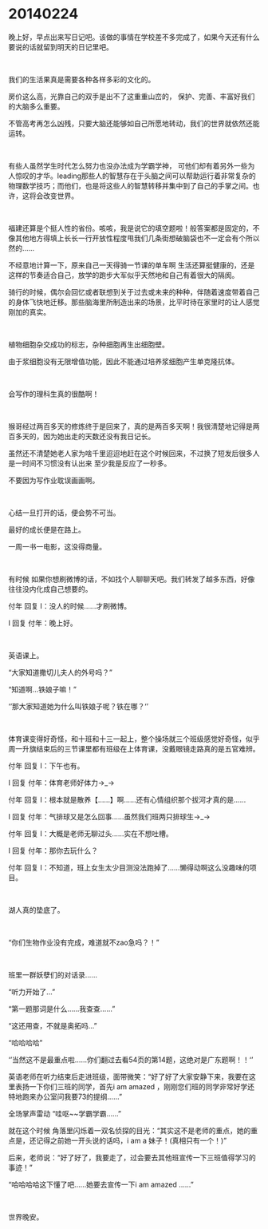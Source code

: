 # 20140224

晚上好，早点出来写日记吧。该做的事情在学校差不多完成了，如果今天还有什么要说的话就留到明天的日记里吧。

<br/>

我们的生活果真是需要各种各样多彩的文化的。

房价这么高，光靠自己的双手是出不了这重重山峦的， 保护、完善、丰富好我们的大脑多么重要。

不管高考再怎么凶残，只要大脑还能够如自己所愿地转动，我们的世界就依然还能运转。

<br/>

有些人虽然学生时代怎么努力也没办法成为学霸学神， 可他们却有着另外一些为人惊叹的才华。leading那些人的智慧存在于头脑之间可以帮助运行着非常复杂的物理数学技巧；而他们，也是将这些人的智慧转移并集中到了自己的手掌之间。也许，这将会改变世界。

<br/>

福建还算是个挺人性的省份。咳咳，我是说它的填空题啦！般答案都是固定的，不像其他地方得填上长长一行开放性程度甩我们几条街想破脑袋也不一定会有个所以然的……

不经意地计算一下，原来自己一天得骑一节课的单车啊 生活还算挺健康的，还是这样的节奏适合自己，放学的跑步大军似乎天然地和自己有着很大的隔阂。

骑行的时候，偶尔会回忆或者联想到关于过去或未来的种种，伴随着速度带着自己的身体飞快地迁移。那些脑海里所制造出来的场景，比平时待在家里时的让人感觉刚加的真实。

<br/>

植物细胞杂交成功的标志，杂种细胞再生出细胞壁。

由于浆细胞没有无限增值功能，因此不能通过培养浆细胞产生单克隆抗体。

<br/>

会写作的理科生真的很酷啊！

<br/>

猴哥经过两百多天的修炼终于是回来了，真的是两百多天啊！我很清楚地记得是两百多天的，因为她出走的天数还没有我日记长。

虽然还不清楚她老人家为啥千里迢迢地赶在这个时候回来，不过换了短发后很多人是一时间不习惯没有认出来 至少我是反应了一秒多。

不要因为写作业耽误画画啊。

<br/>

心结一旦打开的话，便会势不可当。

最好的成长便是在路上。

一周一书一电影，这没得商量。

<br/>

有时候 如果你想刷微博的话，不如找个人聊聊天吧。我们转发了越多东西，好像往往没内化成自己想要的。

付年 回复 I：没人的时候...…才刷微博。

I 回复 付年：晚上好。

<br/>

英语课上。

“大家知道撒切儿夫人的外号吗？” 

“知道啊…铁娘子嘛！” 

‘’那大家知道她为什么叫铁娘子呢？铁在哪？‘’ 

<br/>

体育课变得好奇怪，和十班和十三一起上，整个操场就三个班级感觉好奇怪，似乎周一升旗结束后的三节课里都有班级在上体育课，没戴眼镜走路真的是五官难辨。

付年 回复 I：下午也有。

I 回复 付年：体育老师好体力→_→

付年 回复 I：根本就是散养【……】啊……还有心情组织那个拔河才真的是…...

I 回复 付年：气排球又是怎么回事...…虽然我们班两只排球生→_→

付年 回复 I：大概是老师无聊过头……实在不想吐槽。

I 回复 付年：那你去玩什么？

付年 回复 I：不知道，班上女生太少目测没法跑掉了……懒得动啊这么没趣味的项目。

<br/>

湖人真的垫底了。

<br/>

“你们生物作业没有完成，难道就不zao急吗？！”

<br/>

班里一群妖孽们的对话录......

“听力开始了…” 

“第一题那词是什么…...我查查…...”

“这还用查，不就是奥拓吗…”

“哈哈哈哈”

‘’当然这不是最重点啦…...你们翻过去看54页的第14题，这绝对是广东题啊！！‘’

英语老师在听力结束后走进班级，面带微笑：“好了好了大家安静下来，我要在这里表扬一下你们三班的同学，首先i am amazed ，刚刚您们班的同学非常好学还特地跑来办公室问我要73的提纲……”

全场掌声雷动 “哇呕~~学霸学霸……”

就在这个时候 角落里闪烁着一双名侦探的目光：“其实这不是老师的重点，她的重点是，还记得之前她一开头说的话吗，i am a 妹子！(真相只有一个！)”

后来，老师说：“好了好了，我要走了，过会要去其他班宣传一下三班值得学习的事迹！”

“哈哈哈哈这下懂了吧……她要去宣传一下i am amazed …...”

<br/>

世界晚安。